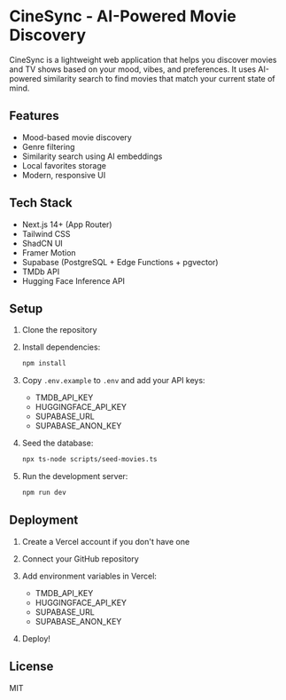 # CineSync - AI-Powered Movie Discovery

CineSync is a lightweight web application that helps you discover movies and TV shows based on your mood, vibes, and preferences. It uses AI-powered similarity search to find movies that match your current state of mind.

## Features

- Mood-based movie discovery
- Genre filtering
- Similarity search using AI embeddings
- Local favorites storage
- Modern, responsive UI

## Tech Stack

- Next.js 14+ (App Router)
- Tailwind CSS
- ShadCN UI
- Framer Motion
- Supabase (PostgreSQL + Edge Functions + pgvector)
- TMDb API
- Hugging Face Inference API

## Setup

1. Clone the repository
2. Install dependencies:
   ```bash
   npm install
   ```
3. Copy `.env.example` to `.env` and add your API keys:
   - TMDB_API_KEY
   - HUGGINGFACE_API_KEY
   - SUPABASE_URL
   - SUPABASE_ANON_KEY

4. Seed the database:
   ```bash
   npx ts-node scripts/seed-movies.ts
   ```

5. Run the development server:
   ```bash
   npm run dev
   ```

## Deployment

1. Create a Vercel account if you don't have one
2. Connect your GitHub repository
3. Add environment variables in Vercel:
   - TMDB_API_KEY
   - HUGGINGFACE_API_KEY
   - SUPABASE_URL
   - SUPABASE_ANON_KEY

4. Deploy!

## License

MIT
